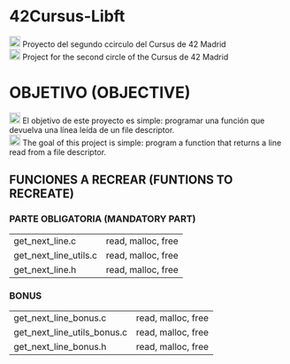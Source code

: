 # 42Cursus-Libft
<p>
<img src="https://cdn-icons-png.flaticon.com/512/317/317316.png" width="20px"/> Proyecto del segundo ccirculo del Cursus de 42 Madrid<br>
<img src="https://cdn-icons-png.flaticon.com/512/6737/6737832.png"width="20px"/> Project for the second circle of the Cursus de 42 Madrid
</p>
<h1>OBJETIVO (OBJECTIVE)</h1>
<p>
<img src="https://cdn-icons-png.flaticon.com/512/317/317316.png" width="20px"/> El objetivo de este proyecto es simple: programar una función que devuelva una línea leída de un file descriptor.<br>
<img src="https://cdn-icons-png.flaticon.com/512/6737/6737832.png"width="20px"/> The goal of this project is simple: program a function that returns a line read from a file descriptor.
</p>

<h2>FUNCIONES A RECREAR (FUNTIONS TO RECREATE)</h2>
<h3> PARTE OBLIGATORIA (MANDATORY PART)</h3>
<p>
<table>
	<tbody>
		<tr>
			<td>get_next_line.c</td>
			<td>read, malloc, free</td>
		</tr>
		<tr>
			<td>get_next_line_utils.c</td>
			<td>read, malloc, free</td>
		</tr>
		<tr>
			<td>get_next_line.h</td>
			<td>read, malloc, free</td>
		</tr>
	</tbody>
</table>
</p>

<h3> BONUS </h3>
<table>
	<tbody>
		<tr>
			<td>get_next_line_bonus.c</td>
			<td>read, malloc, free</td>
		</tr>
		<tr>
			<td>get_next_line_utils_bonus.c</td>
			<td>read, malloc, free</td>
		</tr>
		<tr>
			<td>get_next_line_bonus.h</td>
			<td>read, malloc, free</td>
		</tr>
	</tbody>
</table>
